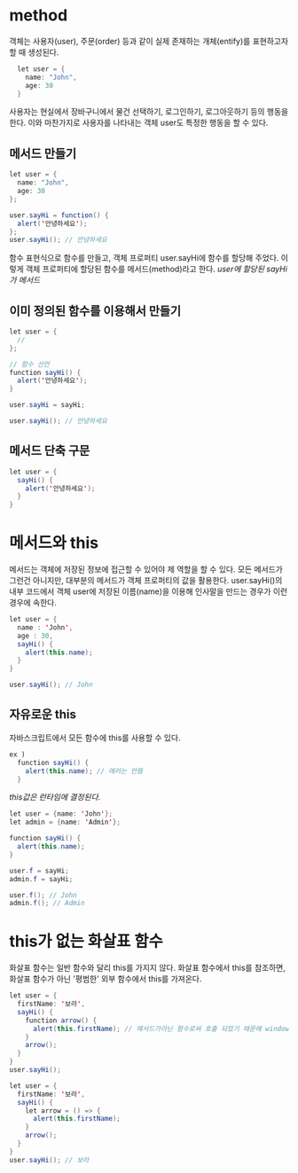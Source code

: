 # method
객체는 사용자(user), 주문(order) 등과 같이 실제 존재하는 개체(entify)를 표현하고자 할 때 생성된다.
```java
  let user = {
    name: "John",
    age: 30
  }
```

사용자는 현실에서 장바구니에서 물건 선택하기, 로그인하기, 로그아웃하기 등의 행동을 한다.
이와 마찬가지로 사용자를 나타내는 객체 user도 특정한 행동을 할 수 있다.

## 메서드 만들기
```java
let user = {
  name: "John",
  age: 30
};

user.sayHi = function() {
  alert('안녕하세요');
};
user.sayHi(); // 안녕하세요

```
함수 표현식으로 함수를 만들고, 객체 프로퍼티 user.sayHi에 함수를 할당해 주었다.
이렇게 객체 프로퍼티에 할당된 함수를 메서드(method)라고 한다.
*user에 할당된 sayHi가 메서드*

## 이미 정의된 함수를 이용해서 만들기
```java
let user = {
  //
};

// 함수 선언
function sayHi() {
  alert('안녕하세요');
}

user.sayHi = sayHi;

user.sayHi(); // 안녕하세요

```

## 메서드 단축 구문
```java
let user = {
  sayHi() {
    alert('안녕하세요');
  }
}
```
# 메서드와 this
메서드는 객체에 저장된 정보에 접근할 수 있어야 제 역할을 할 수 있다. 모든 메서드가 그런건 아니지만, 대부분의 메서드가
객체 프로퍼티의 값을 활용한다.
user.sayHi()의 내부 코드에서 객체 user에 저장된 이름(name)을 이용해 인사말을 만드는 경우가 이런 경우에 속한다.
```java
let user = {
  name : 'John',
  age : 30,
  sayHi() {
    alert(this.name);
  }
}

user.sayHi(); // John

```

## 자유로운 this
자바스크립트에서 모든 함수에 this를 사용할 수 있다.
```java
ex ) 
  function sayHi() {
    alert(this.name); // 에러는 안뜸
  }
```
*this값은 런타임에 결정된다.*
```java
let user = {name: 'John'};
let admin = {name: 'Admin'};

function sayHi() {
  alert(this.name);
}

user.f = sayHi;
admin.f = sayHi;

user.f(); // John
admin.f(); // Admin

```
# this가 없는 화살표 함수
화살표 함수는 일반 함수와 달리 this를 가지지 않다.
화살표 함수에서 this를 참조하면, 화살표 함수가 아닌 '평범한' 외부 함수에서 this를 가져온다.

```java
let user = {
  firstName: '보라',
  sayHi() {
    function arrow() {
      alert(this.firstName); // 메서드가아닌 함수로써 호출 되었기 때문에 window 객체(전역 객체)를 향함
    }
    arrow();
  }
}
user.sayHi(); 
```

```java
let user = {
  firstName: '보라',
  sayHi() {
    let arrow = () => {
      alert(this.firstName);
    }
    arrow();
  }
}
user.sayHi(); // 보라
```







